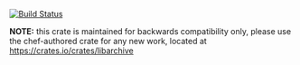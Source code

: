 [![Build Status](https://secure.travis-ci.org/dginev/libarchive-sys.png?branch=master)](http://travis-ci.org/dginev/libarchive-sys)

**NOTE:** this crate is maintained for backwards compatibility only, please use the chef-authored crate for any new work, located at https://crates.io/crates/libarchive